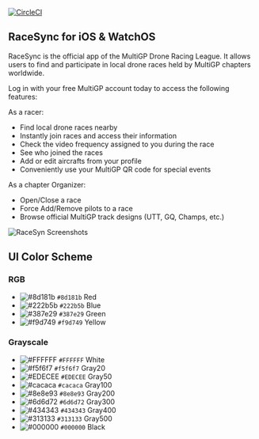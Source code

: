 
[![CircleCI](https://circleci.com/gh/MultiGP/racesync-ios.svg?style=svg)](https://circleci.com/gh/MultiGP/racesync-ios)


## RaceSync for iOS & WatchOS
RaceSync is the official app of the MultiGP Drone Racing League. It allows users to find and participate in local drone races held by MultiGP chapters worldwide.

Log in with your free MultiGP account today to access the following features:

As a racer:
* Find local drone races nearby
* Instantly join races and access their information
* Check the video frequency assigned to you during the race
* See who joined the races
* Add or edit aircrafts from your profile
* Conveniently use your MultiGP QR code for special events

As a chapter Organizer:
* Open/Close a race
* Force Add/Remove pilots to a race
* Browse official MultiGP track designs (UTT, GQ, Champs, etc.)

![RaceSyn Screenshots](Documentation/UI/RaceSyn_screenshots_readme.png)

## UI Color Scheme

### RGB
- ![#8d181b](https://place-hold.it//15/8d181b/000000?text=+) `#8d181b` Red
- ![#222b5b](https://place-hold.it/15/222b5b/000000?text=+) `#222b5b` Blue
- ![#387e29](https://place-hold.it/15/387e29/000000?text=+) `#387e29` Green
- ![#f9d749](https://place-hold.it/15/f9d749/000000?text=+) `#f9d749` Yellow

### Grayscale
- ![#FFFFFF](https://place-hold.it/15/FFFFFF/000000?text=+) `#FFFFFF` White
- ![#f5f6f7](https://place-hold.it/15/f5f6f7/000000?text=+) `#f5f6f7` Gray20
- ![#EDECEE](https://place-hold.it/15/EDECEE/000000?text=+) `#EDECEE` Gray50
- ![#cacaca](https://place-hold.it/15/cacaca/000000?text=+) `#cacaca` Gray100
- ![#8e8e93](https://place-hold.it/15/8e8e93/000000?text=+) `#8e8e93` Gray200
- ![#6d6d72](https://place-hold.it/15/6d6d72/000000?text=+) `#6d6d72` Gray300
- ![#434343](https://place-hold.it/15/313133/000000?text=+) `#434343` Gray400
- ![#313133](https://place-hold.it/15/313133/000000?text=+) `#313133` Gray500
- ![#000000](https://place-hold.it/15/000000/000000?text=+) `#000000` Black
